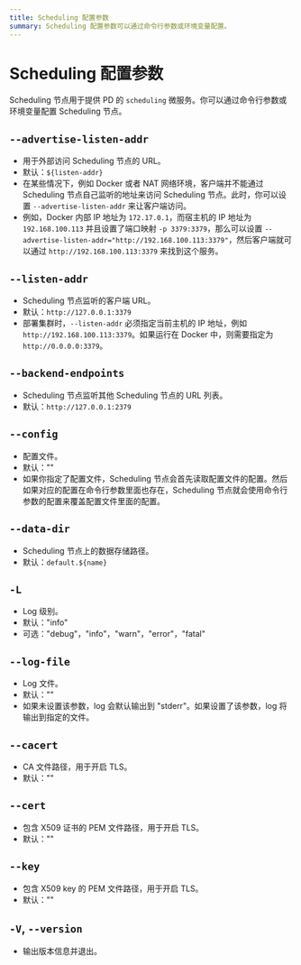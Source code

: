```yaml
---
title: Scheduling 配置参数
summary: Scheduling 配置参数可以通过命令行参数或环境变量配置。
---
```


# Scheduling 配置参数

Scheduling 节点用于提供 PD 的 `scheduling` 微服务。你可以通过命令行参数或环境变量配置 Scheduling 节点。

## `--advertise-listen-addr`

- 用于外部访问 Scheduling 节点的 URL。
- 默认：`${listen-addr}`
- 在某些情况下，例如 Docker 或者 NAT 网络环境，客户端并不能通过 Scheduling 节点自己监听的地址来访问 Scheduling 节点。此时，你可以设置 `--advertise-listen-addr` 来让客户端访问。
- 例如，Docker 内部 IP 地址为 `172.17.0.1`，而宿主机的 IP 地址为 `192.168.100.113` 并且设置了端口映射 `-p 3379:3379`，那么可以设置 `--advertise-listen-addr="http://192.168.100.113:3379"`，然后客户端就可以通过 `http://192.168.100.113:3379` 来找到这个服务。

## `--listen-addr`

- Scheduling 节点监听的客户端 URL。
- 默认：`http://127.0.0.1:3379`
- 部署集群时，`--listen-addr` 必须指定当前主机的 IP 地址，例如 `http://192.168.100.113:3379`。如果运行在 Docker 中，则需要指定为 `http://0.0.0.0:3379`。

## `--backend-endpoints`

- Scheduling 节点监听其他 Scheduling 节点的 URL 列表。
- 默认：`http://127.0.0.1:2379`

## `--config`

- 配置文件。
- 默认：""
- 如果你指定了配置文件，Scheduling 节点会首先读取配置文件的配置。然后如果对应的配置在命令行参数里面也存在，Scheduling 节点就会使用命令行参数的配置来覆盖配置文件里面的配置。

## `--data-dir`

- Scheduling 节点上的数据存储路径。
- 默认：`default.${name}`

## `-L`

- Log 级别。
- 默认："info"
- 可选："debug"，"info"，"warn"，"error"，"fatal"

## `--log-file`

- Log 文件。
- 默认：""
- 如果未设置该参数，log 会默认输出到 "stderr"。如果设置了该参数，log 将输出到指定的文件。

## `--cacert`

- CA 文件路径，用于开启 TLS。
- 默认：""

## `--cert`

- 包含 X509 证书的 PEM 文件路径，用于开启 TLS。
- 默认：""

## `--key`

- 包含 X509 key 的 PEM 文件路径，用于开启 TLS。
- 默认：""

## `-V`, `--version`

- 输出版本信息并退出。
